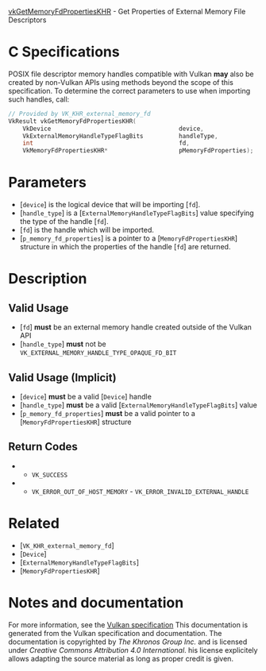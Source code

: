 [vkGetMemoryFdPropertiesKHR](https://www.khronos.org/registry/vulkan/specs/1.3-extensions/man/html/vkGetMemoryFdPropertiesKHR.html) - Get Properties of External Memory File Descriptors

# C Specifications
POSIX file descriptor memory handles compatible with Vulkan  **may**  also be
created by non-Vulkan APIs using methods beyond the scope of this
specification.
To determine the correct parameters to use when importing such handles,
call:
```c
// Provided by VK_KHR_external_memory_fd
VkResult vkGetMemoryFdPropertiesKHR(
    VkDevice                                    device,
    VkExternalMemoryHandleTypeFlagBits          handleType,
    int                                         fd,
    VkMemoryFdPropertiesKHR*                    pMemoryFdProperties);
```

# Parameters
- [`device`] is the logical device that will be importing [`fd`].
- [`handle_type`] is a [`ExternalMemoryHandleTypeFlagBits`] value specifying the type of the handle [`fd`].
- [`fd`] is the handle which will be imported.
- [`p_memory_fd_properties`] is a pointer to a [`MemoryFdPropertiesKHR`] structure in which the properties of the handle [`fd`] are returned.

# Description
## Valid Usage
-  [`fd`] **must**  be an external memory handle created outside of the Vulkan API
-  [`handle_type`] **must**  not be `VK_EXTERNAL_MEMORY_HANDLE_TYPE_OPAQUE_FD_BIT`

## Valid Usage (Implicit)
-  [`device`] **must**  be a valid [`Device`] handle
-  [`handle_type`] **must**  be a valid [`ExternalMemoryHandleTypeFlagBits`] value
-  [`p_memory_fd_properties`] **must**  be a valid pointer to a [`MemoryFdPropertiesKHR`] structure

## Return Codes
*   - `VK_SUCCESS` 
*   - `VK_ERROR_OUT_OF_HOST_MEMORY`  - `VK_ERROR_INVALID_EXTERNAL_HANDLE`

# Related
- [`VK_KHR_external_memory_fd`]
- [`Device`]
- [`ExternalMemoryHandleTypeFlagBits`]
- [`MemoryFdPropertiesKHR`]

# Notes and documentation
For more information, see the [Vulkan specification](https://www.khronos.org/registry/vulkan/specs/1.3-extensions/html/vkspec.html)
This documentation is generated from the Vulkan specification and documentation.
The documentation is copyrighted by *The Khronos Group Inc.* and is licensed under *Creative Commons Attribution 4.0 International*.
his license explicitely allows adapting the source material as long as proper credit is given.
        